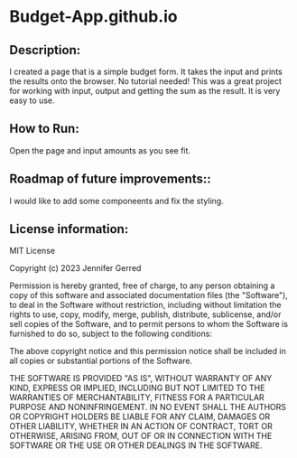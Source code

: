 # Budget-App.github.io

## Description:
I created a page that is a simple budget form. It takes the input and prints the results onto the browser. No tutorial needed! This was a great project for working with input, output and getting the sum as the result. It is very easy to use.

## How to Run:  
Open the page and input amounts as you see fit. 

## Roadmap of future improvements:: 
I would like to add some componeents and fix the styling. 

## License information: 
MIT License

Copyright (c) 2023 Jennifer Gerred

Permission is hereby granted, free of charge, to any person obtaining a copy
of this software and associated documentation files (the "Software"), to deal
in the Software without restriction, including without limitation the rights
to use, copy, modify, merge, publish, distribute, sublicense, and/or sell
copies of the Software, and to permit persons to whom the Software is
furnished to do so, subject to the following conditions:

The above copyright notice and this permission notice shall be included in all
copies or substantial portions of the Software.

THE SOFTWARE IS PROVIDED "AS IS", WITHOUT WARRANTY OF ANY KIND, EXPRESS OR
IMPLIED, INCLUDING BUT NOT LIMITED TO THE WARRANTIES OF MERCHANTABILITY,
FITNESS FOR A PARTICULAR PURPOSE AND NONINFRINGEMENT. IN NO EVENT SHALL THE
AUTHORS OR COPYRIGHT HOLDERS BE LIABLE FOR ANY CLAIM, DAMAGES OR OTHER
LIABILITY, WHETHER IN AN ACTION OF CONTRACT, TORT OR OTHERWISE, ARISING FROM,
OUT OF OR IN CONNECTION WITH THE SOFTWARE OR THE USE OR OTHER DEALINGS IN THE
SOFTWARE.
